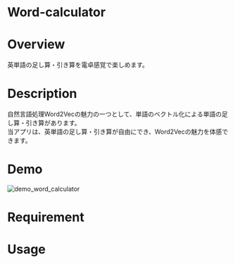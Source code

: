 # Word-calculator

# Overview
英単語の足し算・引き算を電卓感覚で楽しめます。

# Description
自然言語処理Word2Vecの魅力の一つとして、単語のベクトル化による単語の足し算・引き算があります。  
当アプリは、英単語の足し算・引き算が自由にでき、Word2Vecの魅力を体感できます。

# Demo
![demo_word_calculator](https://user-images.githubusercontent.com/39453720/46589494-14cb7600-cae5-11e8-95b2-d9010a0b81a3.gif)

# Requirement

# Usage
